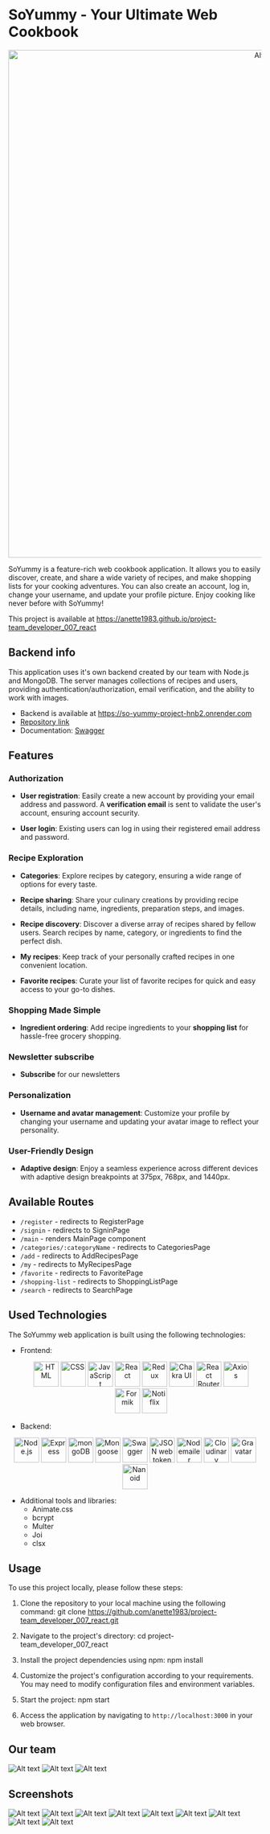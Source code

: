 # SoYummy - Your Ultimate Web Cookbook

<p align="center">
  <img src="./assets/image-14.png" alt="Alt text" width="1010">
</p>

SoYummy is a feature-rich web cookbook application. It allows you to easily
discover, create, and share a wide variety of recipes, and make shopping lists
for your cooking adventures. You can also create an account, log in, change your
username, and update your profile picture. Enjoy cooking like never before with
SoYummy!

This project is available at
https://anette1983.github.io/project-team_developer_007_react

## Backend info

This application uses it's own backend created by our team with Node.js and
MongoDB. The server manages collections of recipes and users, providing
authentication/authorization, email verification, and the ability to work with
images.

- Backend is available at https://so-yummy-project-hnb2.onrender.com
- [Repository link](https://github.com/anette1983/project-team_developer_007_node)
- Documentation:
  [Swagger](https://so-yummy-project-hnb2.onrender.com/api-docs/#/)

## Features

### Authorization

- **User registration**: Easily create a new account by providing your email
  address and password. A **verification email** is sent to validate the user's
  account, ensuring account security.

- **User login**: Existing users can log in using their registered email address
  and password.

### Recipe Exploration

- **Сategories**: Explore recipes by category, ensuring a wide range of options
  for every taste.

- **Recipe sharing**: Share your culinary creations by providing recipe details,
  including name, ingredients, preparation steps, and images.

- **Recipe discovery**: Discover a diverse array of recipes shared by fellow
  users. Search recipes by name, category, or ingredients to find the perfect
  dish.

- **My recipes**: Keep track of your personally crafted recipes in one
  convenient location.

- **Favorite recipes**: Curate your list of favorite recipes for quick and easy
  access to your go-to dishes.

### Shopping Made Simple

- **Ingredient ordering**: Add recipe ingredients to your **shopping list** for
  hassle-free grocery shopping.

### Newsletter subscribe

- **Subscribe** for our newsletters

### Personalization

- **Username and avatar management**: Customize your profile by changing your
  username and updating your avatar image to reflect your personality.

### User-Friendly Design

- **Adaptive design**: Enjoy a seamless experience across different devices with
  adaptive design breakpoints at 375px, 768px, and 1440px.

## Available Routes

- `/register` - redirects to RegisterPage
- `/signin` - redirects to SigninPage
- `/main` - renders MainPage component
- `/categories/:categoryName` - redirects to CategoriesPage
- `/add` - redirects to AddRecipesPage
- `/my` - redirects to MyRecipesPage
- `/favorite` - redirects to FavoritePage
- `/shopping-list` - redirects to ShoppingListPage
- `/search` - redirects to SearchPage

## Used Technologies

The SoYummy web application is built using the following technologies:

- Frontend:
  <div align="center">
    <p align="center">
      <img width="50" src="https://user-images.githubusercontent.com/25181517/192158954-f88b5814-d510-4564-b285-dff7d6400dad.png" alt="HTML" title="HTML"/>
      <img width="50" src="https://user-images.githubusercontent.com/25181517/183898674-75a4a1b1-f960-4ea9-abcb-637170a00a75.png" alt="CSS" title="CSS"/>
      <img width="50" src="https://user-images.githubusercontent.com/25181517/117447155-6a868a00-af3d-11eb-9cfe-245df15c9f3f.png" alt="JavaScript" title="JavaScript"/>
      <img width="50" src="https://user-images.githubusercontent.com/25181517/183897015-94a058a6-b86e-4e42-a37f-bf92061753e5.png" alt="React" title="React"/>
      <img width="50" src="https://user-images.githubusercontent.com/25181517/187896150-cc1dcb12-d490-445c-8e4d-1275cd2388d6.png" alt="Redux" title="Redux"/>
      <img width="50" src="https://user-images.githubusercontent.com/25181517/190887639-d0ba4ec9-ddbe-45dd-bea1-4db83846503e.png" alt="Chakra UI" title="Chakra UI"/>
      <img height="50" src="https://reactrouter.com/favicon-light.png" alt="React Router" title="React Router"/>
      <img width="50" src="https://user-images.githubusercontent.com/43313420/105883661-64604380-6007-11eb-8cfa-45ff66b37fdb.png" alt="Axios" title="Axios"/>
      <img width="50" src="https://user-images.githubusercontent.com/4060187/61057426-4e5a4600-a3c3-11e9-9114-630743e05814.png" alt="Formik" title="Formik"/>
      <img width="50" src="https://notiflix.github.io/webapp/notiflix-og.jpg" alt="Notiflix" title="Notiflix"/>
    </p>
  </div>

    <!-- - HTML5
    - CSS3
    - JavaScript
    - React.js
    - Redux Toolkit
    - React Router -->

- Backend:

<div align="center">
	<img width="50" src="https://user-images.githubusercontent.com/25181517/183568594-85e280a7-0d7e-4d1a-9028-c8c2209e073c.png" alt="Node.js" title="Node.js"/>
	<img width="50" src="https://user-images.githubusercontent.com/25181517/183859966-a3462d8d-1bc7-4880-b353-e2cbed900ed6.png" alt="Express" title="Express"/>
	<img width="50" src="https://user-images.githubusercontent.com/25181517/182884177-d48a8579-2cd0-447a-b9a6-ffc7cb02560e.png" alt="mongoDB" title="mongoDB"/>
    <img height="50" src="https://icon.icepanel.io/Technology/svg/Mongoose.js.svg" alt="Mongoose" title="Mongoose"/>
	<img width="50" src="https://user-images.githubusercontent.com/25181517/186711335-a3729606-5a78-4496-9a36-06efcc74f800.png" alt="Swagger" title="Swagger"/>
   <img height="50" src="http://jwt.io/img/logo-asset.svg" alt="JSON web token" title="JWT"/>
   <img height="50" src="https://nodemailer.com/nm_logo_200x136.png" alt="Nodemailer" title="NOdemailer"/>
   <img height="50" src="https://cloudinary-marketing-res.cloudinary.com/image/upload/c_pad,b_auto:predominant,fl_preserve_transparency/v1638385862/cloudinary_cloud_glyph_blue_png.jpg?_s=public-apps" alt="Cloudinary" title="Cloudinary"/>
   <img width="50" src="https://upload.wikimedia.org/wikipedia/commons/5/5f/Gravatar-default-logo.jpg" alt="Gravatar" title="Gravatar"/>
   <img height="50" src="https://camo.githubusercontent.com/c306d97014be1caa9a2a511a0ff4722d54a77b0b6c81a18c81113d6051408325/68747470733a2f2f61692e6769746875622e696f2f6e616e6f69642f6c6f676f2e737667" alt="Nanoid" title="Nanoid"/>

</div>

- Additional tools and libraries:
  - Animate.css
  - bcrypt
  - Multer
  - Joi
  - clsx

## Usage

To use this project locally, please follow these steps:

1. Clone the repository to your local machine using the following command: git
   clone https://github.com/anette1983/project-team_developer_007_react.git

2. Navigate to the project's directory: cd project-team_developer_007_react

3. Install the project dependencies using npm: npm install

4. Customize the project's configuration according to your requirements. You may
   need to modify configuration files and environment variables.

5. Start the project: npm start

6. Access the application by navigating to `http://localhost:3000` in your web
   browser.

## Our team

![Alt text](./assets/image-2.png) ![Alt text](./assets/image.png)
![Alt text](./assets/image-1.png)

## Screenshots

![Alt text](./assets/image-12.png) ![Alt text](./assets/image-13.png)
![Alt text](./assets/image-4.png) ![Alt text](./assets/image-5.png)
![Alt text](./assets/image-6.png) ![Alt text](./assets/image-7.png)
![Alt text](./assets/image-8.png) ![Alt text](./assets/image-9.png)
![Alt text](./assets/image-10.png)
